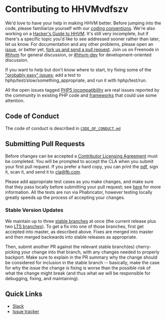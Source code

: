 # Contributing to HHVMvdfszv

We'd love to have your help in making HHVM better. Before jumping into the code, please familiarize yourself with our [coding conventions](hphp/doc/coding-conventions.md). We're also working on a [Hacker's Guide to HHVM](hphp/doc/hackers-guide). It's still very incomplete, but if there's a specific topic you'd like to see addressed sooner rather than later, let us know. For documentation and any other problems, please open an [issue](https://github.com/facebook/hhvm/issues), or better yet, [fork us and send a pull request](https://github.com/facebook/hhvm/pulls). Join us on Freenode in [#hhvm](https://webchat.freenode.net/?channels=hhvm) for general discussion, or [#hhvm-dev](https://webchat.freenode.net/?channels=hhvm-dev) for development-oriented discussion.

If you want to help but don't know where to start, try fixing some of the ["probably easy" issues](https://github.com/facebook/hhvm/issues?q=is%3Aopen+is%3Aissue+label%3A%22probably+easy%22); add a test to hphp/test/slow/something_appropriate, and run it with hphp/test/run.

All the open issues tagged [PHP5 incompatibility](https://github.com/facebook/hhvm/issues?labels=php5+incompatibility&page=1&state=open) are real issues reported by the community in existing PHP code and [frameworks](https://github.com/facebook/hhvm/wiki/OSS-PHP-Frameworks-Unit-Testing:-General) that could use some attention.

## Code of Conduct
The code of conduct is described in [`CODE_OF_CONDUCT.md`](CODE_OF_CONDUCT.md)

## Submitting Pull Requests

Before changes can be accepted a [Contributor Licensing Agreement](https://code.facebook.com/cla) must be completed. You will be prompted to accept the CLA when you submit your first pull request. If you prefer a hard copy, you can print the [pdf](https://github.com/facebook/hhvm/raw/master/hphp/doc/FB_Individual_CLA.pdf), sign it, scan it, and send it to <cla@fb.com>.

Please add appropriate test cases as you make changes, and make sure that they pass locally before submitting your pull request; see [here](hphp/test/README.md) for more information.  All the tests are run via Phabricator, however testing locally greatly speeds up the process of accepting your changes.

### Stable Version Updates

We maintain up to three [stable branches](https://github.com/facebook/hhvm/wiki/Release%20Schedule) at once (the current release plus two [LTS branches](https://github.com/facebook/hhvm/wiki/Long-term-support-%28LTS%29)). To get a fix into one of those branches, first get accepted into master, as described above. Fixes are merged into master and then merged backwards into stable releases as appropriate.

Then, submit another PR against the relevant stable branch(es) cherry-picking your change into that branch, with any changes needed to properly backport. Make sure to explain in the PR summary why the change should be considered for inclusion in the stable branch -- basically, make the case for why the issue the change is fixing is worse than the possible risk of what the change might break (and thus what *we* will be responsible for debugging, fixing, and maintaining).

## Quick Links

 * [Slack](https://hhvm.com/slack)
 * [Issue tracker](https://github.com/facebook/hhvm/issues)
